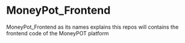 # MoneyPot_Frontend
MoneyPot_Frontend as its names explains this repos will contains the frontend code of the MoneyPOT platform
